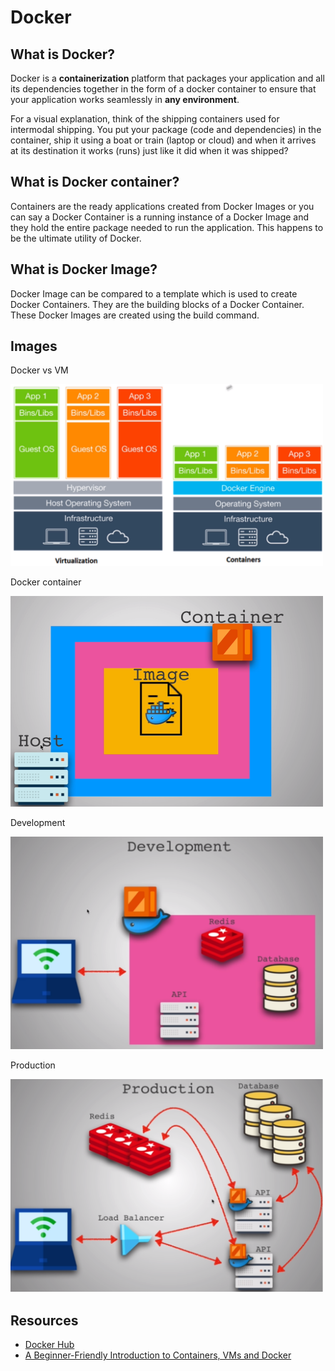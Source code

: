 # Docker

## What is Docker?

Docker is a **containerization** platform that packages your application and all its dependencies together in the form of a docker container to ensure that your application works seamlessly in **any environment**.

For a visual explanation, think of the shipping containers used for intermodal shipping. You put your package (code and dependencies) in the container, ship it using a boat or train (laptop or cloud) and when it arrives at its destination it works (runs) just like it did when it was shipped?

## What is Docker container?

Containers are the ready applications created from Docker Images or you can say a Docker Container is a running instance of a Docker Image and they hold the entire package needed to run the application. This happens to be the ultimate utility of Docker.

## What is Docker Image?

Docker Image can be compared to a template which is used to create Docker Containers. They are the building blocks of a Docker Container. These Docker Images are created using the build command.

## Images

Docker vs VM

<img src="docker_vm.png" width="500px"/>

Docker container 

<img src="docker_container.png" width="500px"/>

Development

<img src="development.png" width="500px"/>

Production

<img src="production.png" width="500px"/>



## Resources

- [Docker Hub](https://hub.docker.com/)
- [A Beginner-Friendly Introduction to Containers, VMs and Docker](https://medium.freecodecamp.org/a-beginner-friendly-introduction-to-containers-vms-and-docker-79a9e3e119b)